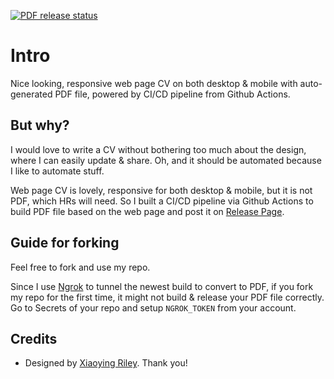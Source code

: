 [![PDF release status](https://github.com/jackblk/my_cv/actions/workflows/python-app.yml/badge.svg)](https://github.com/jackblk/my_cv/releases/download/latest/LeThienTrung_CV.pdf)

# Intro
Nice looking, responsive web page CV on both desktop & mobile with auto-generated PDF file, powered by CI/CD pipeline from Github Actions.

## But why?
I would love to write a CV without bothering too much about the design, where I can easily update & share. Oh, and it should be automated because I like to automate stuff.

Web page CV is lovely, responsive for both desktop & mobile, but it is not PDF, which HRs will need. So I built a CI/CD pipeline via Github Actions to build PDF file based on the web page and post it on [Release Page](https://github.com/jackblk/my_cv/releases).

## Guide for forking
Feel free to fork and use my repo.

Since I use [Ngrok](https://ngrok.com/) to tunnel the newest build to convert to PDF, if you fork my repo for the first time, it might not build & release your PDF file correctly.
Go to Secrets of your repo and setup `NGROK_TOKEN` from your account.

## Credits
* Designed by [Xiaoying Riley](https://github.com/xriley/DevResume-Theme). Thank you!
